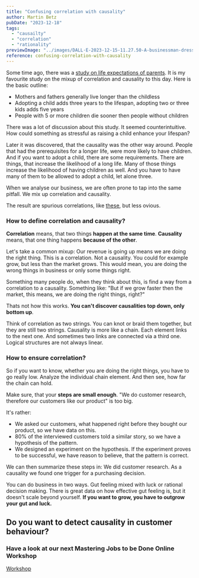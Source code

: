 ```yaml
---
title: "Confusing correlation with causality"
author: Martin Betz
pubDate: "2023-12-18"
tags:
  - "causailty"
  - "correlation"
  - "rationality"
previewImage: "../images/DALL·E-2023-12-15-11.27.50-A-businessman-dressed-in-a-sleek-suit-stands-in-the-center-of-the-image-looking-amazed-with-wide-eyes-and-a-slightly-open-mouth.-Around-him-numero.png"
reference: confusing-correlation-with-causality
---
```


Some time ago, there was a [study on life expectations of parents](https://www.mpg.de/14064449/children-influence-parents-life-expectancy). It is my favourite study on the mixup of correlation and causality to this day. Here is the basic outline:

- Mothers and fathers generally live longer than the childless
- Adopting a child adds three years to the lifespan, adopting two or three kids adds five years
- People with 5 or more children die sooner then people without children

There was a lot of discussion about this study. It seemed counterintuitive. How could something as stressful as raising a child enhance your lifespan?

Later it was discovered, that the causality was the other way around. People that had the prerequisites for a longer life, were more likely to have children. And if you want to adopt a child, there are some requirements. There are things, that increase the likelihood of a long life. Many of those things increase the likelihood of having children as well. And you have to have many of them to be allowed to adopt a child, let alone three. 

When we analyse our business, we are often prone to tap into the same pitfall. We mix up correlation and causality.

The result are spurious correlations, like [these](https://www.tylervigen.com/spurious-correlations), but less ovious.

### How to define correlation and causality?

**Correlation** means, that two things **happen at the same time**. **Causality** means, that one thing happens **because of the other**.

Let's take a common mixup:
Our revenue is going up means we are doing the right thing. This is a correlation. Not a causality. You could for example grow, but less than the market grows. This would mean, you are doing the wrong things in business or only some things right.

Something many people do, when they think about this, is find a way from a correlation to a causality. Something like: "But if we grow faster then the market, this means, we are doing the right things, right?"

Thats not how this works. **You can't discover causalities top down, only bottom up**.

Think of correlation as two strings. You can knot or braid them together, but they are still two strings. Causality is more like a chain. Each element links to the next one. And sometimes two links are connected via a third one. Logical structures are not always linear.

### How to ensure correlation?

So if you want to know, whether you are doing the right things, you have to go really low. Analyze the individual chain element. And then see, how far the chain can hold.

Make sure, that your **steps are small enough**. "We do customer research, therefore our customers like our product" is too big.

It's rather:

- We asked our customers, what happened right before they bought our product, so we have data on this.
- 80% of the interviewed customers told a similar story, so we have a hypothesis of the pattern.
- We designed an experiment on the hypothesis. If the experiment proves to be successful, we have reason to believe, that the pattern is correct.

We can then summarize these steps in: We did customer research. As a causality we found one trigger for a purchasing decision.

You can do business in two ways. Gut feeling mixed with luck or rational decision making. There is great data on how effective gut feeling is, but it doesn't scale beyond yourself. **If you want to grow, you have to outgrow your gut and luck.**



## Do you want to detect causality in customer behaviour?

### Have a look at our next Mastering Jobs to be Done Online Workshop

[Workshop](/services/mastering-jobs-to-be-done-online-workshop/)
